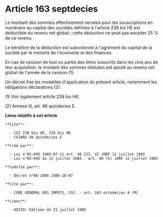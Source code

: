 # Article 163 septdecies

Le montant des sommes effectivement versées pour les souscriptions en numéraire au capital des sociétés définies à l'article
238 bis HE est déductible du revenu net global ; cette déduction ne peut pas excéder 25 % de ce revenu.

Le bénéfice de la déduction est subordonné à l'agrément du capital de la société par le ministre de l'économie et des
finances.

En cas de cession de tout ou partie des titres souscrits dans les cinq ans de leur acquisition, le montant des sommes
déduites  est ajouté au revenu net global de l'année de la cession (1).

Un décret fixe les modalités d'application du présent article, notamment les obligations déclaratives (2).

(1) Voir également article 238 bis HK.

(2) Annexe III, art. 46 quindecies E.

**Liens relatifs à cet article**

	**Cite**:

	  - CGI 238 bis HE, 238 bis HK
	  - CGIAN3 46 quindecies E

	**Créé par**:

	  - Loi n°85-695 1985-07-11 art. 40 III, VI JORF 12 juillet 1985
	  - Loi n°85-695 du 11 juillet 1985 - art. 40 (V) JORF 12 juillet 1985

	**Codifié par**:

	  - Décret n°86-1086 1986-10-07

	**Cité par**:

	  - CODE GENERAL DES IMPOTS, CGI. - art. 163 octodecies A (M)

	**Liens**:

	  - HISTO: Edition du 31 juillet 1986
